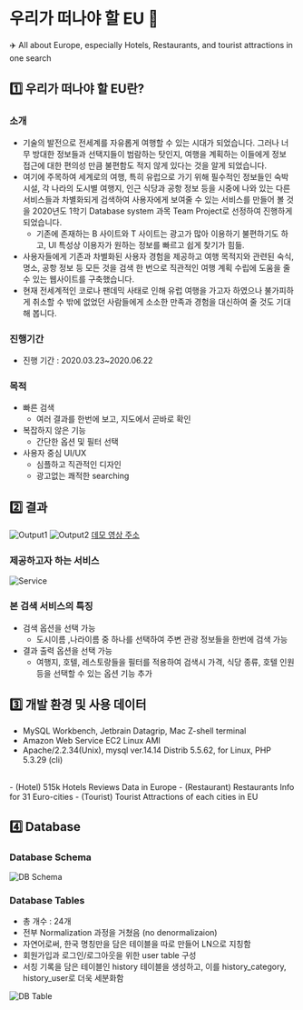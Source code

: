 # 우리가 떠나야 할 EU 🌴
✈️ All about Europe, especially Hotels, Restaurants, and tourist attractions in one search
## 1️⃣ 우리가 떠나야 할 EU란?
### 소개
- 기술의 발전으로 전세계를 자유롭게 여행할 수 있는 시대가 되었습니다. 그러나 너무 방대한 정보들과 선택지들이 범람하는 탓인지, 여행을 계획하는 이들에게 정보 접근에 대한 편의성 만큼 불편함도 적지 않게 있다는 것을 알게 되었습니다.
- 여기에 주목하여 세계로의 여행, 특히 유럽으로 가기 위해 필수적인 정보들인 숙박시설, 각 나라의 도시별 여행지, 인근 식당과 공항 정보 등을 시중에 나와 있는 다른 서비스들과 차별화되게 검색하여 사용자에게 보여줄 수 있는 서비스를 만들어 볼 것을 2020년도 1학기 Database system 과목 Team Project로 선정하여 진행하게 되었습니다. 
  - 기존에 존재하는 B 사이트와 T 사이트는 광고가 많아 이용하기 불편하기도 하고, UI 특성상 이용자가 원하는 정보를 빠르고 쉽게 찾기가 힘듦.
- 사용자들에게 기존과 차별화된 사용자 경험을 제공하고 여행 목적지와 관련된 숙식, 명소, 공항 정보 등 모든 것을 검색 한 번으로 직관적인 여행 계획 수립에 도움을 줄 수 있는 웹사이트를 구축했습니다. 
- 현재 전세계적인 코로나 팬데믹 사태로 인해 유럽 여행을 가고자 하였으나 불가피하게 취소할 수 밖에 없었던 사람들에게 소소한 만족과 경험을 대신하여 줄 것도 기대해 봅니다.
### 진행기간
- 진행 기간 :  2020.03.23~2020.06.22
### 목적
- 빠른 검색
  - 여러 결과를 한번에 보고, 지도에서 곧바로 확인
- 복잡하지 않은 기능
  - 간단한 옵션 및 필터 선택
- 사용자 중심 UI/UX
  - 심플하고 직관적인 디자인
  - 광고없는 쾌적한 searching

## 2️⃣ 결과
![Output1](https://user-images.githubusercontent.com/29566893/127650332-0b31b9a9-2f6b-4cb6-bd15-efe05dbc0939.png)
![Output2](https://user-images.githubusercontent.com/29566893/127650470-507befba-5ced-4c14-af73-9f3d9b7d3651.png)
[데모 영상 주소](https://www.youtube.com/watch?v=xs_1EB2tig4)
### 제공하고자 하는 서비스
![Service](https://user-images.githubusercontent.com/29566893/127650023-6e2e1790-38ea-4d46-90ad-135c97ad5cb3.png)
### 본 검색 서비스의 특징
- 검색 옵션을 선택 가능
  - 도시이름 ,나라이름 중 하나를 선택하여 주변 관광 정보들을 한번에 검색 가능
- 결과 출력 옵션을 선택 가능
  - 여행지, 호텔, 레스토랑들을 필터를 적용하여 검색시 가격, 식당 종류, 호텔 인원 등을 선택할 수 있는 옵션 기능 추가

## 3️⃣ 개발 환경 및 사용 데이터
- MySQL Workbench, Jetbrain Datagrip, Mac Z-shell terminal
- Amazon Web Service EC2 Linux AMI
- Apache/2.2.34(Unix), mysql ver.14.14 Distrib 5.5.62, for Linux, PHP 5.3.29 (cli)
<br>
- (Hotel) 515k Hotels Reviews Data in Europe
- (Restaurant) Restaurants Info for 31 Euro-cities
- (Tourist) Tourist Attractions of each cities in EU

## 4️⃣ Database
### Database Schema
![DB Schema](https://user-images.githubusercontent.com/29566893/127652366-50bc44f5-b226-41ad-91e1-272d859f0e13.png)

### Database Tables
- 총 개수 : 24개
- 전부 Normalization 과정을 거쳤음 (no denormalizaion)
- 자연어로써, 한국 명칭만을 담은 테이블을 따로 만들어 LN으로 지칭함
- 회원가입과 로그인/로그아웃을 위한 user table 구성
- 서칭 기록을 담은 테이블인 history 테이블을 생성하고, 이를 history_category, history_user로 더욱 세분화함


![DB Table](https://user-images.githubusercontent.com/29566893/127652463-437588b3-156b-4275-a43b-8d28ca26cd5a.png)
